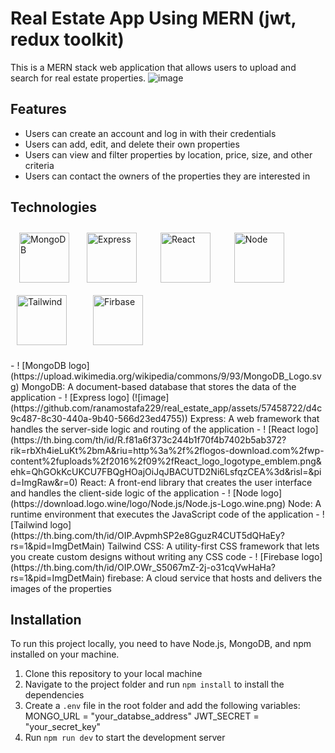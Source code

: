 
# Real Estate App Using MERN (jwt, redux toolkit)

This is a MERN stack web application that allows users to upload and search for real estate properties.
![image](https://github.com/ranamostafa229/real_estate_app/assets/57458722/d4c9c487-8c30-440a-9b40-566d23ed4755)
## Features

- Users can create an account and log in with their credentials
- Users can add, edit, and delete their own properties
- Users can view and filter properties by location, price, size, and other criteria
- Users can contact the owners of the properties they are interested in

## Technologies
<p align="left">
  &emsp;<img src="https://upload.wikimedia.org/wikipedia/commons/9/93/MongoDB_Logo.svg" alt="MongoDB" width="80" height="80" style="margin: "10px""/>&emsp;
  <img src="https://github.com/ranamostafa229/real_estate_app/assets/57458722/d4c9c487-8c30-440a-9b40-566d23ed4755" alt="Express" width="80" height="80" style="margin: 10"/>&emsp;
  <img src="https://th.bing.com/th/id/R.f81a6f373c244b1f70f4b7402b5ab372?rik=rbXh4ieLuKt%2bmA&riu=http%3a%2f%2flogos-download.com%2fwp-content%2fuploads%2f2016%2f09%2fReact_logo_logotype_emblem.png&ehk=QhGOkKcUKCU7FBQgHOajOiJqJBACUTD2Ni6LsfqzCEA%3d&risl=&pid=ImgRaw&r=0" alt="React" width="80" height="80" style="margin: 10"/>&emsp;
  <img src="https://download.logo.wine/logo/Node.js/Node.js-Logo.wine.png" alt="Node" width="80" height="80" style="margin:10"/>&emsp;
  <img src="https://th.bing.com/th/id/OIP.AvpmhSP2e8GguzR4CUT5dQHaEy?rs=1&pid=ImgDetMain" alt="Tailwind" width="80" height="80" style="margin:10"/>
  &emsp;
  <img src="https://th.bing.com/th/id/OIP.OWr_S5067mZ-2j-o31cqVwHaHa?rs=1&pid=ImgDetMain" alt="Firbase" width="80" height="80" style="margin:10"/>
</p>
- ! [MongoDB logo] (https://upload.wikimedia.org/wikipedia/commons/9/93/MongoDB_Logo.svg) MongoDB: A document-based database that stores the data of the application
- ! [Express logo] (![image](https://github.com/ranamostafa229/real_estate_app/assets/57458722/d4c9c487-8c30-440a-9b40-566d23ed4755)) Express: A web framework that handles the server-side logic and routing of the application
- ! [React logo] (https://th.bing.com/th/id/R.f81a6f373c244b1f70f4b7402b5ab372?rik=rbXh4ieLuKt%2bmA&riu=http%3a%2f%2flogos-download.com%2fwp-content%2fuploads%2f2016%2f09%2fReact_logo_logotype_emblem.png&ehk=QhGOkKcUKCU7FBQgHOajOiJqJBACUTD2Ni6LsfqzCEA%3d&risl=&pid=ImgRaw&r=0) React: A front-end library that creates the user interface and handles the client-side logic of the application
- ! [Node logo] (https://download.logo.wine/logo/Node.js/Node.js-Logo.wine.png) Node: A runtime environment that executes the JavaScript code of the application
- ! [Tailwind logo] (https://th.bing.com/th/id/OIP.AvpmhSP2e8GguzR4CUT5dQHaEy?rs=1&pid=ImgDetMain) Tailwind CSS: A utility-first CSS framework that lets you create custom designs without writing any CSS code
- ! [Firebase logo] (https://th.bing.com/th/id/OIP.OWr_S5067mZ-2j-o31cqVwHaHa?rs=1&pid=ImgDetMain) firebase: A cloud service that hosts and delivers the images of the properties

## Installation

To run this project locally, you need to have Node.js, MongoDB, and npm installed on your machine.

1. Clone this repository to your local machine
2. Navigate to the project folder and run `npm install` to install the dependencies
3. Create a `.env` file in the root folder and add the following variables:
MONGO_URL = "your_databse_address"
JWT_SECRET = "your_secret_key"
4. Run `npm run dev` to start the development server
